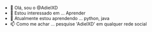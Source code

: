 - 👋 Olá, sou o @AdielXD
- 👀 Estou interessado em ... Aprender
- 🌱 Atualmente estou aprendendo ... python, java
- 📫 Como me achar ... pesquise 'AdielXD' em qualquer rede social

<!---
AdielXD/AdielXD is a ✨ special ✨ repository because its `README.md` (this file) appears on your GitHub profile.
You can click the Preview link to take a look at your changes.
--->
